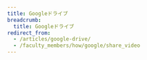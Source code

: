 ```yaml
---
title: Googleドライブ
breadcrumb:
  title: Googleドライブ
redirect_from:
  - /articles/google-drive/
  - /faculty_members/how/google/share_video
---
```

